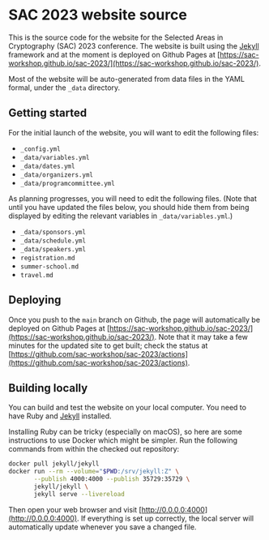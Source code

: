 # SAC 2023 website source

This is the source code for the website for the Selected Areas in Cryptography (SAC) 2023 conference.  The website is built using the [Jekyll](https://jekyllrb.com/) framework and at the moment is deployed on Github Pages at [https://sac-workshop.github.io/sac-2023/](https://sac-workshop.github.io/sac-2023/).

Most of the website will be auto-generated from data files in the YAML formal, under the `_data` directory.

## Getting started

For the initial launch of the website, you will want to edit the following files:

- `_config.yml`
- `_data/variables.yml`
- `_data/dates.yml`
- `_data/organizers.yml`
- `_data/programcommittee.yml`

As planning progresses, you will need to edit the following files.  (Note that until you have updated the files below, you should hide them from being displayed by editing the relevant variables in `_data/variables.yml`.)

- `_data/sponsors.yml`
- `_data/schedule.yml`
- `_data/speakers.yml`
- `registration.md`
- `summer-school.md`
- `travel.md`

## Deploying

Once you push to the `main` branch on Github, the page will automatically be deployed on Github Pages at [https://sac-workshop.github.io/sac-2023/](https://sac-workshop.github.io/sac-2023/).  Note that it may take a few minutes for the updated site to get built; check the status at [https://github.com/sac-workshop/sac-2023/actions](https://github.com/sac-workshop/sac-2023/actions).

## Building locally

You can build and test the website on your local computer.  You need to have Ruby and [Jekyll](https://jekyllrb.com/) installed.  

Installing Ruby can be tricky (especially on macOS), so here are some instructions to use Docker which might be simpler.  Run the following commands from within the checked out repository:

```bash
docker pull jekyll/jekyll
docker run --rm --volume="$PWD:/srv/jekyll:Z" \
       --publish 4000:4000 --publish 35729:35729 \
       jekyll/jekyll \
       jekyll serve --livereload
```

Then open your web browser and visit [http://0.0.0.0:4000](http://0.0.0.0:4000).  If everything is set up correctly, the local server will automatically update whenever you save a changed file.
